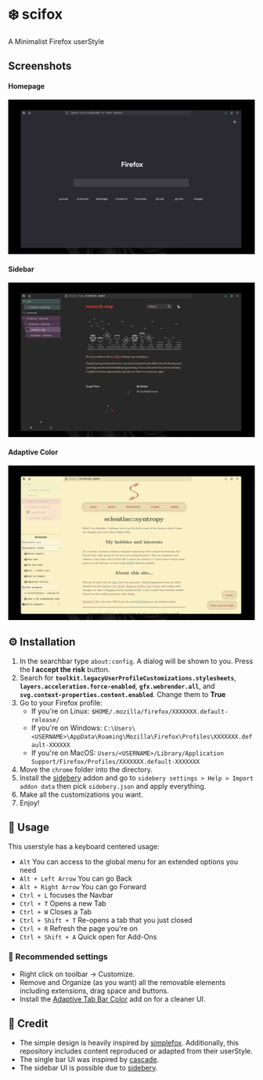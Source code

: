 # ❄️ scifox
A Minimalist Firefox userStyle

## Screenshots

#### Homepage
![homepage](images/homepage.png)
#### Sidebar
![sidebar](images/sidebar.png)
#### Adaptive Color
![adaptive-colors](images/adaptive-colors.png)

## ⚙️ Installation
1. In the searchbar type `about:config`. A dialog will be shown to you. Press the **I accept the risk** button.
2. Search for **`toolkit.legacyUserProfileCustomizations.stylesheets`**, **`layers.acceleration.force-enabled`**, **`gfx.webrender.all`**, and **`svg.context-properties.content.enabled`**. Change them to **True**
3. Go to your Firefox profile:
    - If you're on Linux: `$HOME/.mozilla/firefox/XXXXXXX.default-release/`
    - If you're on Windows: `C:\Users\<USERNAME>\AppData\Roaming\Mozilla\Firefox\Profiles\XXXXXXX.default-XXXXXX`
    - If you're on MacOS: `Users/<USERNAME>/Library/Application Support/Firefox/Profiles/XXXXXXX.default-XXXXXXX`
4. Move the `chrome` folder into the directory.
5. Install the [sidebery](https://addons.mozilla.org/en-US/firefox/addon/sidebery/) addon and go to `sidebery settings > Help > Import addon data` then pick `sidebery.json` and apply everything.
6. Make all the customizations you want.
7. Enjoy!

## 🚀 Usage

This userstyle has a keyboard centered usage:

-   `Alt` You can access to the global menu for an extended options you need
-   `Alt + Left Arrow` You can go Back
-   `Alt + Right Arrow` You can go Forward
-   `Ctrl + L` focuses the Navbar
-   `Ctrl + T` Opens a new Tab
-   `Ctrl + W` Closes a Tab
-   `Ctrl + Shift + T` Re-opens a tab that you just closed
-   `Ctrl + R` Refresh the page you're on
-   `Ctrl + Shift + A` Quick open for Add-Ons

### 🔧 Recommended settings

- Right click on toolbar -> Customize.
- Remove and Organize (as you want) all the removable elements including extensions, drag space and buttons.
- Install the [Adaptive Tab Bar Color](https://addons.mozilla.org/en-US/firefox/addon/adaptive-tab-bar-colour/) add on for a cleaner UI.

## 🎉 Credit
* The simple design is heavily inspired by [simplefox](https://github.com/migueravila/SimpleFox). Additionally, this repository includes content reproduced or adapted from their userStyle.
* The single bar UI was inspired by [cascade](https://github.com/cascadefox/cascade).
* The sidebar UI is possible due to [sidebery](https://github.com/mbnuqw/sidebery).
